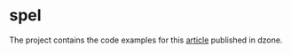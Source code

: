# spel

The project contains the code examples for this [article]( https://dzone.com/articles/learn-spring-expression-language-with-examples) published in dzone.
